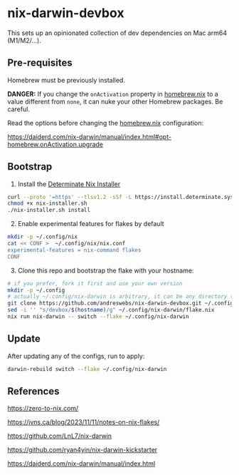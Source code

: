 # nix-darwin-devbox

This sets up an opinionated collection of dev dependencies on Mac arm64
(M1/M2/...).

## Pre-requisites

Homebrew must be previously installed.

**DANGER:** If you change the `onActivation` property in
[homebrew.nix](homebrew.nix) to a value different from `none`, it can nuke your
other Homebrew packages. Be careful.

Read the options before changing the [homebrew.nix](homebrew.nix) configuration:

<https://daiderd.com/nix-darwin/manual/index.html#opt-homebrew.onActivation.upgrade>

## Bootstrap

1. Install the
   [Determinate Nix Installer](https://github.com/DeterminateSystems/nix-installer)

```sh
curl --proto '=https' --tlsv1.2 -sSf -L https://install.determinate.systems/nix > nix-installer.sh
chmod +x nix-installer.sh
./nix-installer.sh install
```

2. Enable experimental features for flakes by default

```sh
mkdir -p ~/.config/nix
cat << CONF >  ~/.config/nix/nix.conf
experimental-features = nix-command flakes
CONF
```

3. Clone this repo and bootstrap the flake with your hostname:

```sh
# if you prefer, fork it first and use your own version
mkdir -p ~/.config
# actually ~/.config/nix-darwin is arbitrary, it can be any directory (adjust all commands if changing it)
git clone https://github.com/andreswebs/nix-darwin-devbox.git ~/.config/nix-darwin
sed -i '' "s/devbox/$(hostname)/g" ~/.config/nix-darwin/flake.nix
nix run nix-darwin -- switch --flake ~/.config/nix-darwin
```

## Update

After updating any of the configs, run to apply:

```sh
darwin-rebuild switch --flake ~/.config/nix-darwin
```

## References

<https://zero-to-nix.com/>

<https://jvns.ca/blog/2023/11/11/notes-on-nix-flakes/>

<https://github.com/LnL7/nix-darwin>

<https://github.com/ryan4yin/nix-darwin-kickstarter>

<https://daiderd.com/nix-darwin/manual/index.html>
